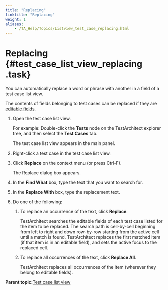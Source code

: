 ```yaml
--- 
title: "Replacing"
linktitle: "Replacing"
weight: 1
aliases: 
    - /TA_Help/Topics/Listview_test_case_replacing.html
---
```

# Replacing {#test_case_list_view_replacing .task}

You can automatically replace a word or phrase with another in a field of a test case list view.

The contents of fields belonging to test cases can be replaced if they are [editable fields](Listview_editable_fields.html).

1.  Open the test case list view.

    For example: Double-click the **Tests** node on the TestArchitect explorer tree, and then select the **Test Cases** tab.

    The test case list view appears in the main panel.

2.  Right-click a test case in the test case list view.

3.  Click **Replace** on the context menu \(or press Ctrl-F\).

    The Replace dialog box appears.

4.  In the **Find What** box, type the text that you want to search for.

5.  In the **Replace With** box, type the replacement text.

6.  Do one of the following:

    1.  To replace an occurrence of the text, click **Replace**.

        TestArchitect searches the editable fields of each test case listed for the item to be replaced. The search path is cell-by-cell beginning from left to right and down row-by-row starting from the active cell until a match is found. TestArchitect replaces the first matched item \(if that item is in an editable field\), and sets the active focus to the replaced cell.

    2.  To replace all occurrences of the text, click **Replace All**.

        TestArchitect replaces all occurrences of the item \(wherever they belong to editable fields\).


**Parent topic:**[Test case list view](../../TA_Help/Topics/Listview_test_case.html)

